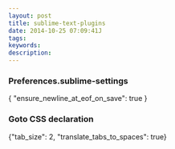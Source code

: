```yaml
---
layout: post
title: sublime-text-plugins
date: 2014-10-25 07:09:41J
tags: 
keywords: 
description: 
---
```


### Preferences.sublime-settings
{
  "ensure_newline_at_eof_on_save": true
}

### Goto CSS declaration

{"tab_size": 2, "translate_tabs_to_spaces": true}
